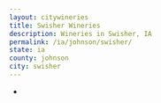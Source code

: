 ```yaml
---
layout: citywineries
title: Swisher Wineries
description: Wineries in Swisher, IA
permalink: /ia/johnson/swisher/
state: ia
county: johnson
city: swisher
---
```

-
